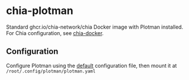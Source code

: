 # chia-plotman
Standard ghcr.io/chia-network/chia Docker image with Plotman installed.
For Chia configuration, see [chia-docker](https://github.com/Chia-Network/chia-docker).

## Configuration
Configure Plotman using the [default](https://github.com/ericaltendorf/plotman/blob/main/src/plotman/resources/plotman.yaml) configuration file, then mount it at `/root/.config/plotman/plotman.yaml`
